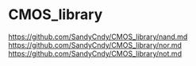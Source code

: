 # CMOS_library
https://github.com/SandyCndy/CMOS_library/nand.md
https://github.com/SandyCndy/CMOS_library/nor.md
https://github.com/SandyCndy/CMOS_library/not.md
